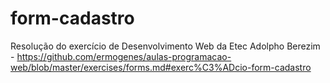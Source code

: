 # form-cadastro
Resolução do exercício de Desenvolvimento Web da Etec Adolpho Berezim - https://github.com/ermogenes/aulas-programacao-web/blob/master/exercises/forms.md#exerc%C3%ADcio-form-cadastro
